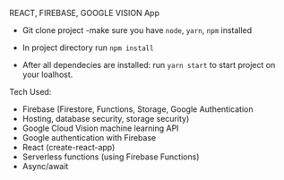 REACT, FIREBASE, GOOGLE VISION App

- Git clone project
  -make sure you have `node`, `yarn`, `npm` installed

- In project directory run `npm install`

- After all dependecies are installed: run `yarn start` to start project on your loalhost.


Tech Used:

- Firebase (Firestore, Functions, Storage, Google Authentication
- Hosting, database security, storage security)
- Google Cloud Vision machine learning API
- Google authentication with Firebase
- React (create-react-app)
- Serverless functions (using Firebase Functions)
- Async/await
